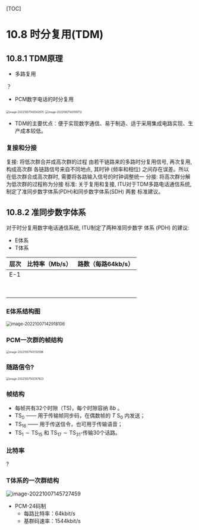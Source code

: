 [TOC]

# 10.8 时分复用(TDM)

## 10.8.1 TDM原理

- 多路复用

？

- PCM数字电话的时分复用

<img src="https://mypic-1312707183.cos.ap-nanjing.myqcloud.com/image-20221007142042870.png" alt="image-20221007142042870" style="zoom:50%;" />

<img src="https://mypic-1312707183.cos.ap-nanjing.myqcloud.com/image-20221007142109712.png" alt="image-20221007142109712" style="zoom:50%;" />

- TDM的主要优点：便于实现数字通信、易于制造、适于采用集成电路实现、生产成本较低。

### 复接和分接

复接: 将低次群合并成高次群的过程
由若干链路来的多路时分复用信号, 再次复用, 构成高次群
各链路信号来自不同地点, 其时钟 (频率和相位) 之间存在误差。所以在低次群合成高次群时, 需要将各路输入信号的时钟调整统一
分接: 将高次群分解为低次群的过程称为分接
标准: 关于复用和复接, ITU对于TDM多路电话通信系统, 制定了准同步数字体系(PDH)和同步数字体系(SDH) 两套 标准建议。

## 10.8.2 准同步数字体系

对于时分复用数字电话通信系统, ITU制定了两种准同步数字 体系 (PDH) 的建议:

- E体系
- T体系

| 层次 | 比特率（Mb/s） | 路数（每路64kb/s） |
| ---- | -------------- | ------------------ |
| E-1  |                |                    |
|      |                |                    |
|      |                |                    |
|      |                |                    |
|      |                |                    |
|      |                |                    |
|      |                |                    |
|      |                |                    |
|      |                |                    |

### E体系结构图

<img src="https://mypic-1312707183.cos.ap-nanjing.myqcloud.com/image-20221007142918106.png" alt="image-20221007142918106" style="zoom:80%;" />

### PCM一次群的帧结构

<img src="https://mypic-1312707183.cos.ap-nanjing.myqcloud.com/image-20221007143132596.png" alt="image-20221007143132596" style="zoom:50%;" />

### 随路信令?

<img src="https://mypic-1312707183.cos.ap-nanjing.myqcloud.com/image-20221007143747823.png" alt="image-20221007143747823" style="zoom:50%;" />

### 帧结构

- 每帧共有32个时隙（TS)，每个时隙容纳 $8 b$ 。
- $\mathrm{TS}_0$ —— 用于传输帧同步码，在偶数帧的 $T \mathrm{~S}_0$ 内发送；
- $\mathrm{TS}_{16}$ —— 用于传送信令，也可用于传输语音；
- $\mathrm{TS}_1 \sim \mathrm{TS}_{15}$ 和 $\mathrm{TS}_{17} \sim \mathrm{TS}_{31}$-传输30个话路。

### 比特率

?

### T体系的一次群结构

![image-20221007145727459](https://mypic-1312707183.cos.ap-nanjing.myqcloud.com/image-20221007145727459.png)



- PCM-24码制
  - 每路比特率：64kbit/s
  - 基群码速率：1544kbit/s
